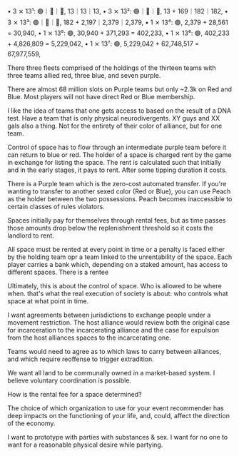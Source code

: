 • 3 ⨯ 13¹: 🟣｜🔴｜🔵, 13｜13｜13,
• 3 ⨯ 13²: 🟣｜🔴｜🔵, 13 + 169｜182｜182,
• 3 ⨯ 13³: 🟣｜🔴｜🔵, 182 + 2,197｜2,379｜2,379,
• 1 ⨯ 13⁴: 🟣, 2,379 + 28,561 = 30,940,
• 1 ⨯ 13⁵: 🟣, 30,940 + 371,293 = 402,233,
• 1 ⨯ 13⁶: 🟣, 402,233 + 4,826,809 = 5,229,042,
• 1 ⨯ 13⁷: 🟣, 5,229,042 + 62,748,517 = 67,977,559,


There three fleets comprised of the holdings of the thirteen teams with three teams allied red, three blue, and seven purple.

There are almost 68 million slots on Purple teams but only ~2.3k on Red and Blue. Most players will not have direct Red or Blue membership.

I like the idea of teams that one gets access to based on the result of a DNA test. Have a team that is only physical neurodivergents. XY guys and XX gals also a thing. Not for the entirety of their color of alliance, but for one team.

Control of space has to flow through an intermediate purple team before it can return to blue or red. The holder of a space is charged rent by the game in exchange for listing the space. The rent is calculated such that initially and in the early stages, it pays to rent. After some tipping duration it costs.

There is a Purple team which is the zero-cost automated transfer. If you're wanting to transfer to another sexed color (Red or Blue), you can use Peach as the holder between the two possessions. Peach becomes inaccessible to certain classes of rules violators.

Spaces initially pay for themselves through rental fees, but as time passes those amounts drop below the replenishment threshold so it costs the landlord to rent.

All space must be rented at every point in time or a penalty is faced either by the holding team opr a team linked to the unrentability of the space. Each player carries a bank which, depending on a staked amount, has access to different spaces. There is a rentee 

Ultimately, this is about the control of space. Who is allowed to be where when. that's what the real execution of society is about: who controls what space at what point in time.

I want agreements between jurisdictions to exchange people under a movement restriction. The host alliance would review both the original case for incarceration to the incarcerating alliance and the case for expulsion from the host alliances spaces to the incarcerating one.

Teams would need to agree as to which laws to carry between alliances, and which require reoffense to trigger extradition.

We want all land to be communally owned in a market-based system. I believe voluntary coordination is possible.

How is the rental fee for a space determined?

The choice of which organization to use for your event recommender has deep impacts on the functioning of your life, and, could, affect the direction of the economy.

I want to prototype with parties with substances & sex. I want for no one to want for a reasonable physical desire while partying.
